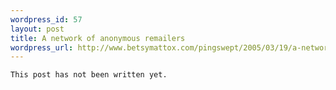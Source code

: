 ```yaml
--- 
wordpress_id: 57
layout: post
title: A network of anonymous remailers
wordpress_url: http://www.betsymattox.com/pingswept/2005/03/19/a-network-of-anonymous-remailers/
---
```

	This post has not been written yet.

